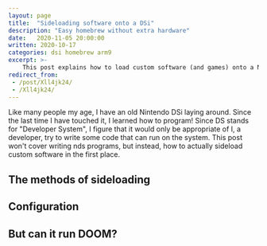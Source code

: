 ```yaml
---
layout: page
title:  "Sideloading software onto a DSi"
description: "Easy homebrew without extra hardware"
date:   2020-11-05 20:00:00 
written: 2020-10-17
categories: dsi homebrew arm9
excerpt: >-
    This post explains how to load custom software (and games) onto a Nintendo DSi
redirect_from: 
 - /post/Xll4jk24/
 - /Xll4jk24/
---
```


Like many people my age, I have an old Nintendo DSi laying around. Since the last time I have touched it, I learned how to program! Since DS stands for "Developer System", I figure that it would only be appropriate of I, a developer, try to write some code that can run on the system. This post won't cover writing nds programs, but instead, how to actually sideload custom software in the first place.

## The methods of sideloading


## Configuration



## But can it run DOOM?